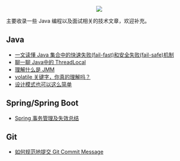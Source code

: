 
<p align="center">
<a href="https://github.com/yifanzheng/java-notes" target="_blank">
<img src="https://i.loli.net/2020/09/14/yKzFE7UO2SQfdRb.png"/></a>
</p>

主要收录一些 Java 编程以及面试相关的技术文章，欢迎补充。

## Java

- [一文读懂 Java 集合中的快速失败(fail-fast)和安全失败(fail-safe)机制](docs/java/fail-fast&fail-safe.md)
- [聊一聊 Java中的 ThreadLocal](docs/java/聊一聊Java中的ThreadLocal.md)
- [理解什么是 JMM](docs/java/理解什么是JMM.md)
- [volatile 关键字，你真的理解吗？](docs/java/volatile关键字.md)
- [设计模式也可以这么简单](docs/java/设计模式也可以这么简单.md)

## Spring/Spring Boot

- [Spring 事务管理及失效总结](docs/spring/Spring事务管理及失效总结.md)

## Git

- [如何规范地提交 Git Commit Message](docs/git/git-commit-message.md)
